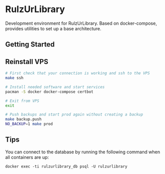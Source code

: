 RulzUrLibrary
=============

Development environment for RulzUrLibrary. Based on docker-compose, provides
utilities to set up a base architecture.

Getting Started
---------------


Reinstall VPS
-------------

```bash
# First check that your connection is working and ssh to the VPS
make ssh

# Install needed software and start services
pacman -S docker docker-compose certbot

# Exit from VPS
exit

# Push backups and start prod again without creating a backup
make backup.push
NO_BACKUP=1 make prod
```

Tips
----

You can connect to the database by running the following command when all
containers are up:

```
docker exec -ti rulzurlibrary_db psql -U rulzurlibrary
```
